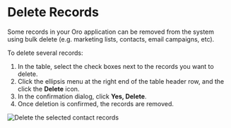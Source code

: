 # Delete Records

<!-- start_delete -->

Some records in your Oro application can be removed from the system using bulk delete (e.g. marketing lists, contacts, email campaigns, etc).

To delete several records:

1. In the table, select the check boxes next to the records you want to delete.
2. Click the ellipsis menu at the right end of the table header row, and the click the <i class="fas fa-trash-alt" aria-hidden="true"></i> **Delete** icon.
3. In the confirmation dialog, click **Yes, Delete**.
4. Once deletion is confirmed, the records are removed.

![Delete the selected contact records](user/img/getting_started/records/grids/grids_delete_bulk.png)
<!-- finish_delete -->
<!-- fa-bars = fa-navicon -->
<!-- Ic Tiles is used as Set As Default in saved views, and as tiles in display layout options -->
<!-- IcPencil refers to Rename in Commerce and Inline Editing in CRM -->
<!-- Check mark in the square. -->
<!-- SortDesc is also used as drop-down arrow -->
